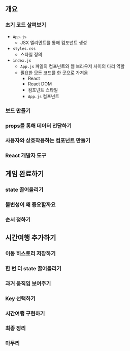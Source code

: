 ## 개요

### 초기 코드 살펴보기

- `App.js`
  - JSX 엘리먼트를 통해 컴포넌트 생성
- `styles.css`
  - 스타일 정의
- `index.js`
  - `App.js` 파일의 컴포넌트와 웹 브라우저 사이의 다리 역할
  - 필요한 모든 코드를 한 곳으로 가져옴
    - React
    - React DOM
    - 컴포넌트 스타일
    - `App.js` 컴포넌트

### 보드 만들기

### props를 통해 데이터 전달하기

### 사용자와 상호작용하는 컴포넌트 만들기

### React 개발자 도구

## 게임 완료하기

### state 끌어올리기

### 불변성이 왜 중요할까요

### 순서 정하기

## 시간여행 추가하기

### 이동 히스토리 저장하기

### 한 번 더 state 끌어올리기

### 과거 움직임 보여주기

### Key 선택하기

### 시간여행 구현하기

### 최종 정리

### 마무리
